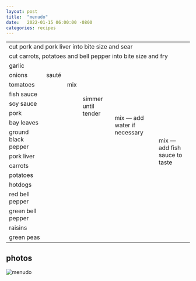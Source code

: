 ```yaml
---
layout: post
title:  "menudo"
date:   2022-01-15 06:00:00 -0800
categories: recipes
---
```

<table>
  <tr>
    <td colspan="6">
      cut pork and pork liver into bite size and sear
    </td>
  </tr>
  <tr>
    <td colspan="6">
      cut carrots, potatoes and bell pepper into bite size and fry
    </td>
  </tr>
  <tr>
    <td>
      garlic
    </td>
    <td rowspan="3">
      sauté
    </td>
    <td rowspan="5">
      mix
    </td>
    <td rowspan="8">
      simmer until tender
    </td>
    <td rowspan="12">
      mix — add water if necessary
    </td>
    <td rowspan="16">
      mix — add fish sauce to taste
    </td>
  </tr>
  <tr>
    <td>
      onions
    </td>
  </tr>
  <tr>
    <td>
      tomatoes
    </td>
  </tr>
  <tr>
    <td>
      fish sauce
    </td>
    <td rowspan="2" class="noright">
      &nbsp;
    </td>
  </tr>
  <tr>
    <td>
      soy sauce
    </td>
  </tr>
  <tr>
    <td>
      pork
    </td>
    <td colspan="2" rowspan="3" class="noright">
    </td>
  </tr>
  <tr>
    <td>
      bay leaves
    </td>
  </tr>
  <tr>
    <td>
      ground black pepper
    </td>
  </tr>
  <tr>
    <td>
      pork liver
    </td>
    <td colspan="3" rowspan="4" class="noright">
    </td>
  </tr>
  <tr>
    <td>
      carrots
    </td>
  </tr>
  <tr>
    <td>
      potatoes
    </td>
  </tr>
  <tr>
    <td>
      hotdogs
    </td>
  </tr>
  <tr>
    <td>
      red bell pepper
    </td>
    <td rowspan="4" colspan="4" class="noright">
    </td>
  </tr>
  <tr>
    <td>
      green bell pepper
    </td>
  </tr>
  <tr>
    <td>
      raisins
    </td>
  </tr>
  <tr>
    <td>
      green peas
    </td>
  </tr>
</table>

## photos
![menudo](/assets/2022-01-15-menudo.jpg)

